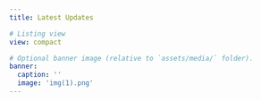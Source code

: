 ```yaml
---
title: Latest Updates

# Listing view
view: compact

# Optional banner image (relative to `assets/media/` folder).
banner:
  caption: ''
  image: 'img(1).png'
---
```

